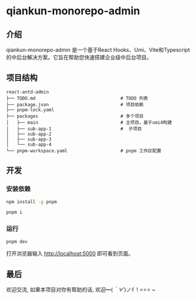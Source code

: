 # qiankun-monorepo-admin

## 介绍
qiankun-monorepo-admin 是一个基于React Hooks、Umi、Vite和Typescript的中后台解决方案。它旨在帮助您快速搭建企业级中后台项目。

## 项目结构

```
react-antd-admin
├── TODO.md                                # TODO 列表
├── package.json                           # 项目依赖
├── pnpm-lock.yaml
├── packages                               # 多个项目
│   ├── main                               # 主项目，基于umi4构建
│   ├── sub-app-1                          #  子项目
│   ├── sub-app-2
│   ├── sub-app-3
│   └── sub-app-4
└── pnpm-workspace.yaml                    # pnpm 工作区配置
```

## 开发

### 安装依赖
```bash
npm install -g pnpm

pnpm i
```
### 运行
```bash
pnpm dev
```

打开浏览器输入 [http://localhost:5000](http://localhost:5000) 即可看到页面。


## 最后

欢迎交流, 如果本项目对你有帮助的话, 欢迎━(*｀∀´*)ノ亻!  ⭐⭐⭐ ~

